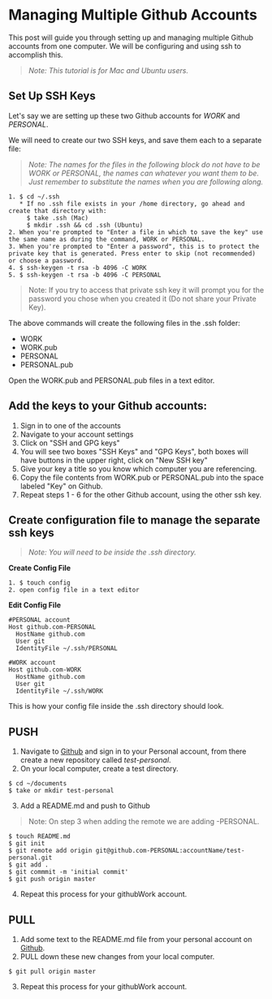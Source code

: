 # Managing Multiple Github Accounts

This post will guide you through setting up and managing multiple Github accounts from one computer. We will be configuring and using ssh to accomplish this.

> _Note: This tutorial is for Mac and Ubuntu users._

## Set Up SSH Keys
Let's say we are setting up these two Github accounts for _WORK_ and _PERSONAL_.

We will need to create our two SSH keys, and save them each to a separate file:

> _Note: The names for the files in the following block do not have to be WORK or PERSONAL, the names can whatever you want them to be. Just remember to substitute the names when you are following along._

```
1. $ cd ~/.ssh
   * If no .ssh file exists in your /home directory, go ahead and create that directory with:
     $ take .ssh (Mac)
     $ mkdir .ssh && cd .ssh (Ubuntu)
2. When you're prompted to "Enter a file in which to save the key" use the same name as during the command, WORK or PERSONAL.
3. When you're prompted to "Enter a password", this is to protect the private key that is generated. Press enter to skip (not recommended) or choose a password.
4. $ ssh-keygen -t rsa -b 4096 -C WORK
5. $ ssh-keygen -t rsa -b 4096 -C PERSONAL
```
> Note: If you try to access that private ssh key it will prompt you for the password you chose when you created it (Do not share your Private Key).

The above commands will create the following files in the .ssh folder:

* WORK
* WORK.pub
* PERSONAL
* PERSONAL.pub

Open the WORK.pub and PERSONAL.pub files in a text editor.

## Add the keys to your Github accounts:

1. Sign in to one of the accounts
2. Navigate to your account settings
3. Click on "SSH and GPG keys"
4. You will see two boxes "SSH Keys" and "GPG Keys", both boxes will have buttons in the upper right,  click on "New SSH key"
5. Give your key a title so you know which computer you are referencing.
6. Copy the file contents from WORK.pub or PERSONAL.pub into the space labeled "Key" on Github.
7. Repeat steps 1 - 6 for the other Github account, using the other ssh key.

## Create configuration file to manage the separate ssh keys

> _Note: You will need to be inside the .ssh directory._

__Create Config File__

```
1. $ touch config
2. open config file in a text editor
```

__Edit Config File__

```
#PERSONAL account
Host github.com-PERSONAL
  HostName github.com
  User git
  IdentityFile ~/.ssh/PERSONAL

#WORK account
Host github.com-WORK
  HostName github.com
  User git
  IdentityFile ~/.ssh/WORK
```

This is how your config file inside the .ssh directory should look.

## PUSH

1. Navigate to [Github](http://github.com) and sign in to your Personal account, from there create a new repository called _test-personal_.
2. On your local computer, create a test directory.
```
$ cd ~/documents
$ take or mkdir test-personal
```
3. Add a README.md and push to Github

> Note: On step 3 when adding the remote we are adding -PERSONAL.

```
$ touch README.md
$ git init
$ git remote add origin git@github.com-PERSONAL:accountName/test-personal.git
$ git add .
$ git commmit -m 'initial commit'
$ git push origin master
```
4. Repeat this process for your githubWork account.

## PULL

1. Add some text to the README.md file from your personal account on [Github](http://github.com).
2.  PULL down these new changes from your local computer.
```
$ git pull origin master
```
3. Repeat this process for your githubWork account.
